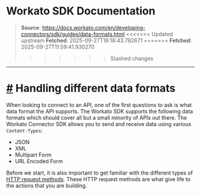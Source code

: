 # Workato SDK Documentation

> **Source**: https://docs.workato.com/en/developing-connectors/sdk/guides/data-formats.html
<<<<<<< Updated upstream
> **Fetched**: 2025-09-27T19:18:43.782671
=======
> **Fetched**: 2025-09-27T11:59:41.930270
>>>>>>> Stashed changes

---

# [#](<#handling-different-data-formats>) Handling different data formats

When looking to connect to an API, one of the first questions to ask is what data format the API supports. The Workato SDK supports the following data formats which should cover all but a small minority of APIs out there. The Workato Connector SDK allows you to send and receive data using various `Content-Types`:

  * JSON
  * XML
  * Multipart Form
  * URL Encoded Form

Before we start, it is also important to get familiar with the different types of [HTTP request methods](</developing-connectors/sdk/sdk-reference/http.html>). These HTTP request methods are what give life to the actions that you are building.
